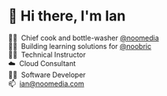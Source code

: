 <h1>👋&nbsp;Hi there, I'm Ian</h1>

👨‍🍳&nbsp;&nbsp;Chief cook and bottle-washer [@noomedia](https://github.com/noomedia/) </br>
👷‍♂️&nbsp;&nbsp;Building learning solutions for [@noobric](https://github.com/noomedia/) </br>
👨‍🎓&nbsp;&nbsp;Technical Instructor </br>
☁️&nbsp;&nbsp;Cloud Consultant</br>
🧑‍💻&nbsp;&nbsp;Software Developer </br>
📫&nbsp;&nbsp;[ian@noomedia.com](mailto:ian@noomedia.com) </br>
